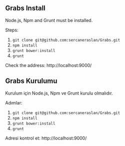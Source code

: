 ## Grabs Install

Node.js, Npm and Grunt must be installed.

Steps:

1. `git clone git@github.com:sercaneraslan/Grabs.git`
2. `npm install`
3. `grunt bower:install`
4. `grunt`

Check the address: http://localhost:9000/


## Grabs Kurulumu

Kurulum için Node.js, Npm ve Grunt kurulu olmalıdır.

Adımlar:

1. `git clone git@github.com:sercaneraslan/Grabs.git`
2. `npm install`
3. `grunt bower:install`
4. `grunt`

Adresi kontrol et: http://localhost:9000/

